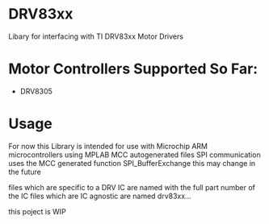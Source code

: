 # DRV83xx
Libary for interfacing with TI DRV83xx Motor Drivers

# Motor Controllers Supported So Far:
 - DRV8305

# Usage
For now this Library is intended for use with Microchip ARM microcontrollers using MPLAB MCC autogenerated files
SPI communication uses the MCC generated function SPI_BufferExchange
this may change in the future

files which are specific to a DRV IC are named with the full part number of the IC
files which are IC agnostic are named drv83xx...

this poject is WIP
